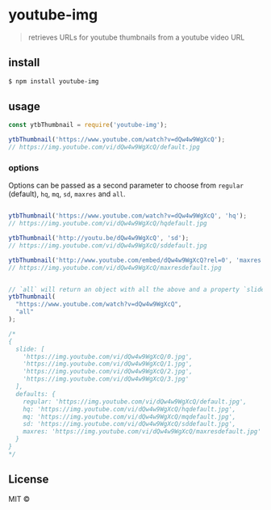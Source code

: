 # youtube-img

> retrieves URLs for youtube thumbnails from a youtube video URL

## install

```sh
$ npm install youtube-img
```

## usage

```js
const ytbThumbnail = require('youtube-img');

ytbThumbnail('https://www.youtube.com/watch?v=dQw4w9WgXcQ');
// https://img.youtube.com/vi/dQw4w9WgXcQ/default.jpg

```

### options

Options can be passed as a second parameter to choose from `regular` (default), `hq`, `mq`, `sd`, `maxres` and `all`.

```js

ytbThumbnail('https://www.youtube.com/watch?v=dQw4w9WgXcQ', 'hq');
// https://img.youtube.com/vi/dQw4w9WgXcQ/hqdefault.jpg

ytbThumbnail('http://youtu.be/dQw4w9WgXcQ', 'sd');
// https://img.youtube.com/vi/dQw4w9WgXcQ/sddefault.jpg

ytbThumbnail('http://www.youtube.com/embed/dQw4w9WgXcQ?rel=0', 'maxres');
// https://img.youtube.com/vi/dQw4w9WgXcQ/maxresdefault.jpg


// `all` will return an object with all the above and a property `slide` containing the four automatically generated thumbnail for every video
ytbThumbnail(
  "https://www.youtube.com/watch?v=dQw4w9WgXcQ",
  "all"
);

/*
{
  slide: [
    'https://img.youtube.com/vi/dQw4w9WgXcQ/0.jpg',
    'https://img.youtube.com/vi/dQw4w9WgXcQ/1.jpg',
    'https://img.youtube.com/vi/dQw4w9WgXcQ/2.jpg',
    'https://img.youtube.com/vi/dQw4w9WgXcQ/3.jpg'
  ],
  defaults: {
    regular: 'https://img.youtube.com/vi/dQw4w9WgXcQ/default.jpg',
    hq: 'https://img.youtube.com/vi/dQw4w9WgXcQ/hqdefault.jpg',
    mq: 'https://img.youtube.com/vi/dQw4w9WgXcQ/mqdefault.jpg',
    sd: 'https://img.youtube.com/vi/dQw4w9WgXcQ/sddefault.jpg',
    maxres: 'https://img.youtube.com/vi/dQw4w9WgXcQ/maxresdefault.jpg'
  }
}
*/

```


## License

MIT ©
